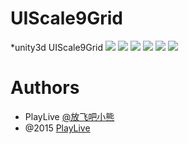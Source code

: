 # UIScale9Grid
*unity3d UIScale9Grid
![](https://github.com/playlive/UIScale9Grid/blob/master/readmeImgs/intro1.png)
![](https://github.com/playlive/UIScale9Grid/blob/master/readmeImgs/intro2.png)
![](https://github.com/playlive/UIScale9Grid/blob/master/readmeImgs/intro3.png)
![](https://github.com/playlive/UIScale9Grid/blob/master/readmeImgs/result1.png)
![](https://github.com/playlive/UIScale9Grid/blob/master/readmeImgs/result2.png)
![](https://github.com/playlive/UIScale9Grid/blob/master/readmeImgs/result3.png)


# Authors
* PlayLive [@放飞吧小熊](http://www.weibo.com/u/1677154562/)
* @2015 [PlayLive](http://playlive.github.io/)


